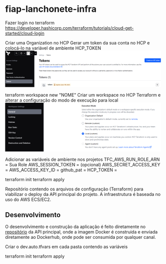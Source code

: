 # fiap-lanchonete-infra

Fazer login no terraform
https://developer.hashicorp.com/terraform/tutorials/cloud-get-started/cloud-login

Criar uma Organization no HCP
Gerar um token da sua conta no HCP e colocá-lo na variável de ambiente HCP_TOKEN
![alt text](image-1.png)

terraform workspace new "NOME"
Criar um workspace no HCP Terraform e alterar a configuração do modo de execução para local
![alt text](image.png)

Adicionar as variáveis de ambiente nos projetos
TFC_AWS_RUN_ROLE_ARN = Sua Role
AWS_SESSION_TOKEN = (opcional)
AWS_SECRET_ACCESS_KEY =
AWS_ACCESS_KEY_ID =
github_pat =
HCP_TOKEN =

terraform init
terraform apply

Repositório contendo os arquivos de configuração (Terraform) para viabilizar o deploy da API principal do projeto. A infraestrutura é baseada no uso do AWS ECS/EC2.

## Desenvolvimento

O desenvolvimento e construção da aplicação é feito diretamente no [repositório](https://github.com/fiap-9soat/fiap-lanchonete) da API principal, onde a imagem Docker é construida e enviada diretamente ao Dockerhub, onde pode ser consumida por qualquer canal.

Criar o dev.auto.tfvars em cada pasta contendo as variáveis

terraform init
terraform apply

